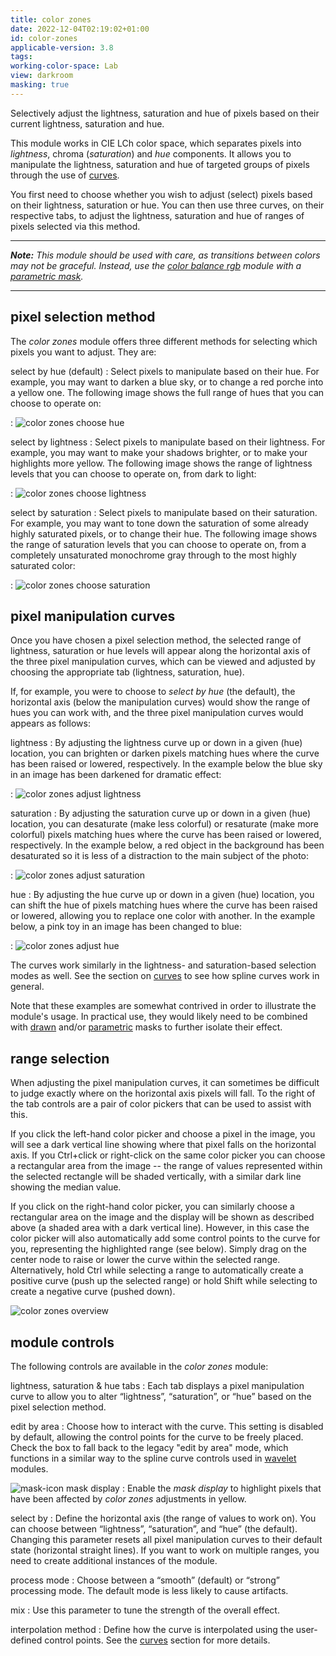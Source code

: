 ```yaml
---
title: color zones
date: 2022-12-04T02:19:02+01:00
id: color-zones
applicable-version: 3.8
tags:
working-color-space: Lab
view: darkroom
masking: true
---
```


Selectively adjust the lightness, saturation and hue of pixels based on their current lightness, saturation and hue.

This module works in CIE LCh color space, which separates pixels into _lightness_, chroma (_saturation_) and _hue_ components. It allows you to manipulate the lightness, saturation and hue of targeted groups of pixels through the use of [curves](../../views/darkroom/processing-modules/curves.md).

You first need to choose whether you wish to adjust (select) pixels based on their lightness, saturation or hue. You can then use three curves, on their respective tabs, to adjust the lightness, saturation and hue of ranges of pixels selected via this method.

---

_**Note:** This module should be used with care, as transitions between colors may not be graceful. Instead, use the [color balance rgb](./color-balance-rgb.md) module with a [parametric mask](../../views/darkroom/masking-and-blending/masks/parametric.md)._

---

## pixel selection method

The _color zones_ module offers three different methods for selecting which pixels you want to adjust. They are:

select by hue (default)
: Select pixels to manipulate based on their hue. For example, you may want to darken a blue sky, or to change a red porche into a yellow one. The following image shows the full range of hues that you can choose to operate on:

: ![color zones choose hue](color-zones-choose-hue.jpg)

select by lightness
: Select pixels to manipulate based on their lightness. For example, you may want to make your shadows brighter, or to make your highlights more yellow. The following image shows the range of lightness levels that you can choose to operate on, from dark to light:

: ![color zones choose lightness](color-zones-choose-lightness.jpg)

select by saturation
: Select pixels to manipulate based on their saturation. For example, you may want to tone down the saturation of some already highly saturated pixels, or to change their hue. The following image shows the range of saturation levels that you can choose to operate on, from a completely unsaturated monochrome gray through to the most highly saturated color:

: ![color zones choose saturation](color-zones-choose-saturation.jpg)

## pixel manipulation curves

Once you have chosen a pixel selection method, the selected range of lightness, saturation or hue levels will appear along the horizontal axis of the three pixel manipulation curves, which can be viewed and adjusted by choosing the appropriate tab (lightness, saturation, hue).

If, for example, you were to choose to _select by hue_ (the default), the horizontal axis (below the manipulation curves) would show the range of hues you can work with, and the three pixel manipulation curves would appears as follows:

lightness
: By adjusting the lightness curve up or down in a given (hue) location, you can brighten or darken pixels matching hues where the curve has been raised or lowered, respectively. In the example below the blue sky in an image has been darkened for dramatic effect:

: ![color zones adjust lightness](color-zones-adjust-lightness.jpg)

saturation
: By adjusting the saturation curve up or down in a given (hue) location, you can desaturate (make less colorful) or resaturate (make more colorful) pixels matching hues where the curve has been raised or lowered, respectively. In the example below, a red object in the background has been desaturated so it is less of a distraction to the main subject of the photo:

: ![color zones adjust saturation](color-zones-adjust-saturation.jpg)

hue
: By adjusting the hue curve up or down in a given (hue) location, you can shift the hue of pixels matching hues where the curve has been raised or lowered, allowing you to replace one color with another. In the example below, a pink toy in an image has been changed to blue:

: ![color zones adjust hue](color-zones-adjust-hue.jpg)

The curves work similarly in the lightness- and saturation-based selection modes as well. See the section on [curves](../../views/darkroom/processing-modules/curves.md) to see how spline curves work in general.

Note that these examples are somewhat contrived in order to illustrate the module's usage. In practical use, they would likely need to be combined with [drawn](../../views/darkroom/masking-and-blending/masks/drawn.md) and/or [parametric](../../views/darkroom/masking-and-blending/masks/parametric.md) masks to further isolate their effect.

## range selection

When adjusting the pixel manipulation curves, it can sometimes be difficult to judge exactly where on the horizontal axis pixels will fall. To the right of the tab controls are a pair of color pickers that can be used to assist with this.

If you click the left-hand color picker and choose a pixel in the image, you will see a dark vertical line showing where that pixel falls on the horizontal axis. If you Ctrl+click or right-click on the same color picker you can choose a rectangular area from the image -- the range of values represented within the selected rectangle will be shaded vertically, with a similar dark line showing the median value.

If you click on the right-hand color picker, you can similarly choose a rectangular area on the image and the display will be shown as described above (a shaded area with a dark vertical line). However, in this case the color picker will also automatically add some control points to the curve for you, representing the highlighted range (see below). Simply drag on the center node to raise or lower the curve within the selected range. Alternatively, hold Ctrl while selecting a range to automatically create a positive curve (push up the selected range) or hold Shift while selecting to create a negative curve (pushed down).

![color zones overview](color-zones-overview.jpg)

## module controls

The following controls are available in the _color zones_ module:

lightness, saturation & hue tabs
: Each tab displays a pixel manipulation curve to allow you to alter “lightness”, “saturation”, or “hue” based on the pixel selection method.

edit by area
: Choose how to interact with the curve. This setting is disabled by default, allowing the control points for the curve to be freely placed. Check the box to fall back to the legacy "edit by area" mode, which functions in a similar way to the spline curve controls used in [wavelet](../../views/darkroom/processing-modules/wavelets.md#spline-controls) modules.

 ![mask-icon](icon-mask.jpg) mask display
: Enable the _mask display_ to highlight pixels that have been affected by _color zones_ adjustments in yellow.

select by
: Define the horizontal axis (the range of values to work on). You can choose between “lightness”, “saturation”, and “hue” (the default). Changing this parameter resets all pixel manipulation curves to their default state (horizontal straight lines). If you want to work on multiple ranges, you need to create additional instances of the module.

process mode
: Choose between a “smooth” (default) or “strong” processing mode. The default mode is less likely to cause artifacts.

mix
: Use this parameter to tune the strength of the overall effect.

interpolation method
: Define how the curve is interpolated using the user-defined control points. See the [curves](../../views/darkroom/processing-modules/curves.md) section for more details.
